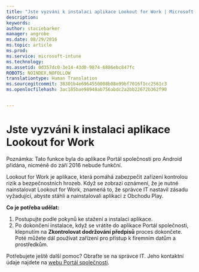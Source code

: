 ```yaml
---
title: "Jste vyzváni k instalaci aplikace Lookout for Work | Microsoft Intune"
description: 
keywords: 
author: staciebarker
manager: angrobe
ms.date: 08/29/2016
ms.topic: article
ms.prod: 
ms.service: microsoft-intune
ms.technology: 
ms.assetid: 0d357dc0-3e14-43d0-9874-6886ebc847fc
ROBOTS: NOINDEX,NOFOLLOW
translationtype: Human Translation
ms.sourcegitcommit: 38301b4e6964550008b08e99bf7016f1cc2561c3
ms.openlocfilehash: 3ac185bae98948ab756abdc2a2bb22672b362f90


---
```


# Jste vyzváni k instalaci aplikace Lookout for Work
Poznámka: Tato funkce byla do aplikace Portál společnosti pro Android přidána, nicméně do září 2016 nebude funkční.

Lookout for Work je aplikace, která pomáhá zabezpečit zařízení kontrolou rizik a bezpečnostních hrozeb. Když se zobrazí oznámení, že je nutné nainstalovat Lookout for Work, znamená to, že správce IT nastavil zásadu vyžadující, abyste stáhli a nainstalovali aplikaci z Obchodu Play.

**Co je potřeba udělat:**

1.  Postupujte podle pokynů ke stažení a instalaci aplikace.
2.  Po dokončení instalace, když se vrátíte do aplikace Portál společnosti, klepnutím na **Zkontrolovat dodržování předpisů** proces dokončete. Poté můžete dál používat zařízení pro přístup k firemním datům a prostředkům.

Potřebujete ještě další pomoc? Obraťte se na správce IT. Jeho kontaktní údaje najdete na [webu Portál společnosti](http://portal.manage.microsoft.com).





<!--HONumber=Aug16_HO5-->


